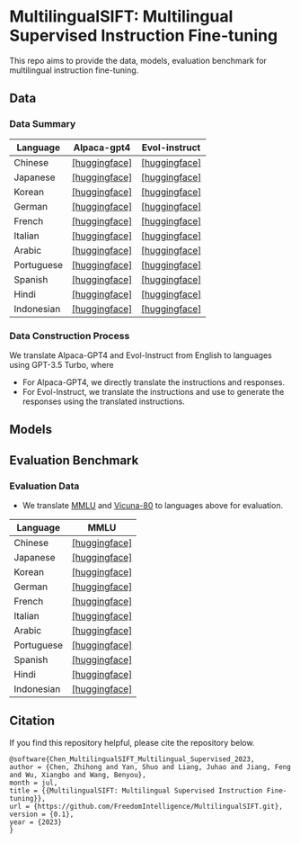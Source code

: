 # MultilingualSIFT: Multilingual Supervised Instruction Fine-tuning

This repo aims to provide the data, models, evaluation benchmark for multilingual instruction fine-tuning.

## Data

### Data Summary

| Language   | Alpaca-gpt4                                                                             | Evol-instruct             |
|------------|-----------------------------------------------------------------------------------------|-----------------------------------------------------------------------------------------------|
| Chinese    | [[huggingface]](https://huggingface.co/datasets/FreedomIntelligence/alpaca-gpt4-chinese)  | [[huggingface]](https://huggingface.co/datasets/FreedomIntelligence/evol-instruct-chinese) | 
| Japanese   | [[huggingface]](https://huggingface.co/datasets/FreedomIntelligence/alpaca-gpt4-japanese) | [[huggingface]](https://huggingface.co/datasets/FreedomIntelligence/evol-instruct-japanese)   | 
| Korean     | [[huggingface]](https://huggingface.co/datasets/FreedomIntelligence/alpaca-gpt4-korean)   | [[huggingface]](https://huggingface.co/datasets/FreedomIntelligence/evol-instruct-korean)     | 
| German     | [[huggingface]](https://huggingface.co/datasets/FreedomIntelligence/alpaca-gpt4-deutsch)  | [[huggingface]](https://huggingface.co/datasets/FreedomIntelligence/evol-instruct-deutsch)    | 
| French     | [[huggingface]](https://huggingface.co/datasets/FreedomIntelligence/alpaca-gpt4-french)   | [[huggingface]](https://huggingface.co/datasets/FreedomIntelligence/evol-instruct-french)     | 
| Italian    | [[huggingface]](https://huggingface.co/datasets/FreedomIntelligence/alpaca-gpt4-italian)  | [[huggingface]](https://huggingface.co/datasets/FreedomIntelligence/evol-instruct-italian)    | 
| Arabic     | [[huggingface]](https://huggingface.co/datasets/FreedomIntelligence/alpaca-gpt4-arabic)   | [[huggingface]](https://huggingface.co/datasets/FreedomIntelligence/evol-instruct-arabic)     | 
| Portuguese | [[huggingface]](https://huggingface.co/datasets/FreedomIntelligence/alpaca-gpt4-portuguese) | [[huggingface]](https://huggingface.co/datasets/FreedomIntelligence/evol-instruct-portuguese) | 
| Spanish    | [[huggingface]](https://huggingface.co/datasets/FreedomIntelligence/alpaca-gpt4-spanish)  | [[huggingface]](https://huggingface.co/datasets/FreedomIntelligence/evol-instruct-spanish)    | 
| Hindi      | [[huggingface]](https://huggingface.co/datasets/FreedomIntelligence/alpaca-gpt4-hindi)    | [[huggingface]](https://huggingface.co/datasets/FreedomIntelligence/evol-instruct-hindi)      | 
| Indonesian | [[huggingface]](https://huggingface.co/datasets/FreedomIntelligence/alpaca-gpt4-indonesian) | [[huggingface]](https://huggingface.co/datasets/FreedomIntelligence/evol-instruct-indonesian) | 

### Data Construction Process

We translate Alpaca-GPT4 and Evol-Instruct from English to languages using GPT-3.5 Turbo, where

* For Alpaca-GPT4, we directly translate the instructions and responses.
* For Evol-Instruct, we translate the instructions and use to generate the responses using the translated instructions.

## Models

## Evaluation Benchmark

### Evaluation Data

* We translate [MMLU](https://github.com/hendrycks/test) and [Vicuna-80]() to languages above for evaluation.

| Language   | MMLU                                                                                     |
|------------|------------------------------------------------------------------------------------------|
| Chinese    | [[huggingface]](https://huggingface.co/datasets/FreedomIntelligence/MMLU_Chinese)          |
| Japanese   | [[huggingface]](https://huggingface.co/datasets/FreedomIntelligence/MMLU_Japanese)         |
| Korean     | [[huggingface]](https://huggingface.co/datasets/FreedomIntelligence/MMLU_Korean)           |
| German     | [[huggingface]](https://huggingface.co/datasets/FreedomIntelligence/MMLU_Deutsch)          |
| French     | [[huggingface]](https://huggingface.co/datasets/FreedomIntelligence/MMLU_French)           |
| Italian    | [[huggingface]](https://huggingface.co/datasets/FreedomIntelligence/MMLU_Italian)          |
| Arabic     | [[huggingface]](https://huggingface.co/datasets/FreedomIntelligence/MMLU_Arabic)           |
| Portuguese | [[huggingface]](https://huggingface.co/datasets/FreedomIntelligence/MMLU_Portuguese)       |
| Spanish    | [[huggingface]](https://huggingface.co/datasets/FreedomIntelligence/MMLU_Spanish)          |
| Hindi      | [[huggingface]](https://huggingface.co/datasets/FreedomIntelligence/MMLU_Hindi)            |
| Indonesian | [[huggingface]](https://huggingface.co/datasets/FreedomIntelligence/MMLU_Indonesian)       |

## Citation

If you find this repository helpful, please cite the repository below.

```angular2
@software{Chen_MultilingualSIFT_Multilingual_Supervised_2023,
author = {Chen, Zhihong and Yan, Shuo and Liang, Juhao and Jiang, Feng and Wu, Xiangbo and Wang, Benyou},
month = jul,
title = {{MultilingualSIFT: Multilingual Supervised Instruction Fine-tuning}},
url = {https://github.com/FreedomIntelligence/MultilingualSIFT.git},
version = {0.1},
year = {2023}
}
```
